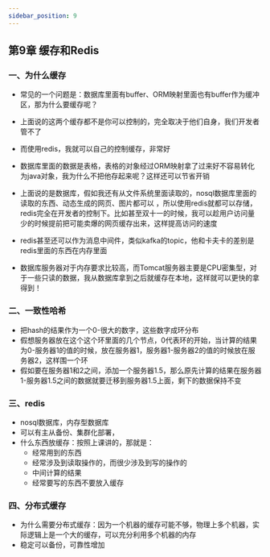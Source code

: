 ```yaml
---
sidebar_position: 9
---
```


## 第9章 缓存和Redis

### 一、为什么缓存

- 常见的一个问题是：数据库里面有buffer、ORM映射里面也有buffer作为缓冲区，那为什么要缓存呢？
- 上面说的这两个缓存都不是你可以控制的，完全取决于他们自身，我们开发者管不了
- 而使用redis，我就可以自己的控制缓存，非常好
- 数据库里面的数据是表格，表格的对象经过ORM映射拿了过来好不容易转化为java对象，我为什么不把他存起来呢？这样还可以节省开销
- 上面说的是数据库，假如我还有从文件系统里面读取的，nosql数据库里面的读取的东西、动态生成的网页、图片都可以 ，所以使用redis就都可以存储，redis完全在开发者的控制下。比如甚至双十一的时候，我可以趁用户访问量少的时候提前把可能卖爆的网页缓存出来，这样提高访问的速度
- redis甚至还可以作为消息中间件，类似kafka的topic，他和卡夫卡的差别是redis里面的东西在内存里面

- 数据库服务器对于内存要求比较高，而Tomcat服务器主要是CPU密集型，对于一些只读的数据，我从数据库拿到之后就缓存在本地，这样就可以更快的拿得到！

### 二、一致性哈希

- 把hash的结果作为一个0-很大的数字，这些数字成环分布
- 假想服务器放在这个这个环里面的几个节点，0代表环的开始，当计算的结果为0-服务器1的值的时候，放在服务器1，服务器1-服务器2的值的时候放在服务器2，这样围一个环
- 假如要在服务器1和2之间，添加一个服务器1.5，那么原先计算的结果在服务器1-服务器1.5之间的数据就要迁移到服务器1.5上面，剩下的数据保持不变

### 三、redis

- nosql数据库，内存型数据库
- 可以有主从备份、集群化部署，
- 什么东西放缓存：按照上课讲的，那就是：
  - 经常用到的东西
  - 经常涉及到读取操作的，而很少涉及到写的操作的
  - 中间计算的结果
  - 经常要写的东西不要放入缓存

### 四、分布式缓存

- 为什么需要分布式缓存：因为一个机器的缓存可能不够，物理上多个机器，实际逻辑上是一个大的缓存，可以充分利用多个机器的内存
- 稳定可以备份，可靠性增加